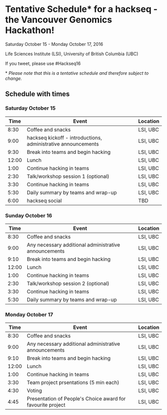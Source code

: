 # Tentative Schedule* for a hackseq - the Vancouver Genomics Hackathon!

Saturday October 15 - Monday October 17, 2016

Life Sciences Institute (LSI), University of British Columbia (UBC)

If you tweet, please use #Hackseq16

\* *Please note that this is a tentative schedule and therefore subject to change.*

## Schedule with times

### Saturday October 15 

| Time | Event | Location |
|------|-------|----------|
|8:30 | Coffee and snacks | LSI, UBC |
| 9:00 | hackseq kickoff - introductions, administrative announcements | LSI, UBC |
| 9:30 | Break into teams and begin hacking | LSI, UBC |
| 12:00 | Lunch | LSI, UBC |
| 1:00 | Continue hacking in teams | LSI, UBC |
| 2:30 | Talk/workshop session 1 (optional) |  LSI, UBC |
| 3:30 | Continue hacking in teams | LSI, UBC |
| 5:30 | Daily summary by teams and wrap-up | LSI, UBC |
| 6:00 | hackseq social | TBD |

### Sunday October 16

| Time | Event | Location |
|------|-------|----------|
|8:30 | Coffee and snacks | LSI, UBC |
| 9:00 | Any necessary additional administrative announcements | LSI, UBC |
| 9:10 | Break into teams and begin hacking | LSI, UBC |
| 12:00 | Lunch | LSI, UBC |
| 1:00 | Continue hacking in teams | LSI, UBC |
| 2:30 | Talk/workshop session 2 (optional) |  LSI, UBC |
| 3:30 | Continue hacking in teams | LSI, UBC |
| 5:30 | Daily summary by teams and wrap-up | LSI, UBC |

### Monday October 17

| Time | Event | Location |
|------|-------|----------|
|8:30 | Coffee and snacks | LSI, UBC |
| 9:00 | Any necessary additional administrative announcements | LSI, UBC |
| 9:10 | Break into teams and begin hacking | LSI, UBC |
| 12:00 | Lunch | LSI, UBC |
| 1:00 | Continue hacking in teams | LSI, UBC |
| 3:30 | Team project prsentations (5 min each) | LSI, UBC |
| 4:30 | Voting | LSI, UBC |
| 4:45 | Presentation of People's Choice award for favourite project | LSI, UBC |
